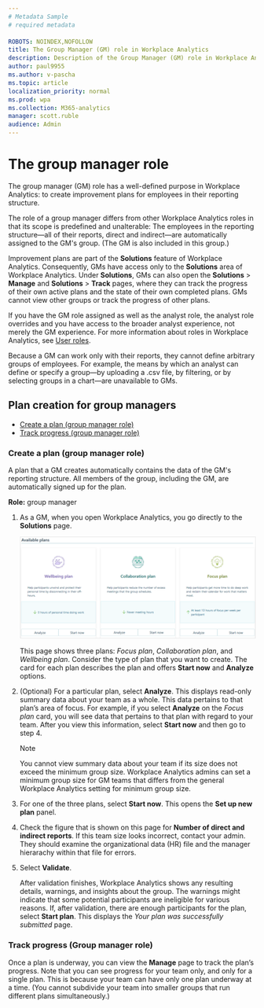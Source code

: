 ```yaml
---
# Metadata Sample
# required metadata

ROBOTS: NOINDEX,NOFOLLOW
title: The Group Manager (GM) role in Workplace Analytics 
description: Description of the Group Manager (GM) role in Workplace Analytics 
author: paul9955
ms.author: v-pascha
ms.topic: article
localization_priority: normal 
ms.prod: wpa
ms.collection: M365-analytics
manager: scott.ruble
audience: Admin
---
```


# The group manager role

The group manager (GM) role has a well-defined purpose in Workplace Analytics: to create improvement plans for employees in their reporting structure. 

The role of a group manager differs from other Workplace Analytics roles in that its scope is predefined and unalterable: The employees in the reporting structure&mdash;all of their reports, direct and indirect&mdash;are automatically assigned to the GM's group. (The GM is also included in this group.)

Improvement plans are part of the **Solutions** feature of Workplace Analytics. Consequently, GMs have access only to the **Solutions** area of Workplace Analytics. Under **Solutions**, GMs can also open the **Solutions** &gt; **Manage** and **Solutions** &gt; **Track** pages, where they can track the progress of their own active plans and the state of their own completed plans. GMs cannot view other groups or track the progress of other plans. 

If you have the GM role assigned as well as the analyst role, the analyst role overrides and you have access to the broader analyst experience, not merely the GM experience. For more information about roles in Workplace Analytics, see [User roles](../use/user-roles.md).

Because a GM can work only with their reports, they cannot define arbitrary groups of employees. For example, the means by which an analyst can define or specify a group&mdash;by uploading a .csv file, by filtering, or by selecting groups in a chart&mdash;are unavailable to GMs.
 
## Plan creation for group managers

* [Create a plan (group manager role)](#create-a-plan-group-manager-role)
* [Track progress (group manager role)](#track-progress-group-manager-role)

### Create a plan (group manager role)

A plan that a GM creates automatically contains the data of the GM's reporting structure. All members of the group, including the GM, are automatically signed up for the plan. 

**Role:** group manager

1. As a GM, when you open Workplace Analytics, you go directly to the **Solutions** page.

   ![Pick a plan](../images/wpa/tutorials/pick-a-plan.png)
     
   This page shows three plans: _Focus plan_, _Collaboration plan_, and _Wellbeing plan_. Consider the type of plan that you want to create. The card for each plan describes the plan and offers **Start now** and **Analyze** options. 

2. (Optional) For a particular plan, select **Analyze**. This displays read-only summary data about your team as a whole. This data pertains to that plan’s area of focus. For example, if you select **Analyze** on the _Focus plan_ card, you will see data that pertains to that plan with regard to your team. After you view this information, select **Start now** and then go to step 4.

    > [!Note]  
    > You cannot view summary data about your team if its size does not exceed the minimum group size. Workplace Analytics admins can set a minimum group size for GM teams that differs from the general Workplace Analytics setting for minimum group size. 

3. For one of the three plans, select **Start now**. This opens the **Set up new plan** panel.

<!--
    ![Group manager -- set up new plan](../../images/wpa/tutorials/gm-set-up-new-plan.png) 
-->

4. Check the figure that is shown on this page for **Number of direct and indirect reports**. If this team size looks incorrect, contact your admin. They should examine the organizational data (HR) file and the manager hierarachy within that file for errors.

5. Select **Validate**. 
  
    After validation finishes, Workplace Analytics shows any resulting details, warnings, and insights about the group. The warnings might indicate that some potential participants are ineligible for various reasons. If, after validation, there are enough participants for the plan, select **Start plan**. This displays the _Your plan was successfully submitted_ page.
 
<!--   
    ![Group manager -- set up new plan](../images/wpa/tutorials/gm-set-up-new-plan-2.png) 
--> 

### Track progress (Group manager role)

Once a plan is underway, you can view the **Manage** page to track the plan’s progress. Note that you can see progress for your team only, and only for a single plan. This is because your team can have only one plan underway at a time. (You cannot subdivide your team into smaller groups that run different plans simultaneously.)

